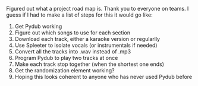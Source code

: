 Figured out what a project road map is. Thank you to everyone on teams.
I guess if I had to make a list of steps for this it would go like:
1. Get Pydub working
2. Figure out which songs to use for each section
3. Download each track, either a karaoke version or regularlly
4. Use Spleeter to isolate vocals (or instrumentals if needed)
5. Convert all the tracks into .wav instead of .mp3
6. Program Pydub to play two tracks at once
7. Make each track stop together (when the shortest one ends)
8. Get the randomization element working?
9. Hoping this looks coherent to anyone who has never used Pydub before
